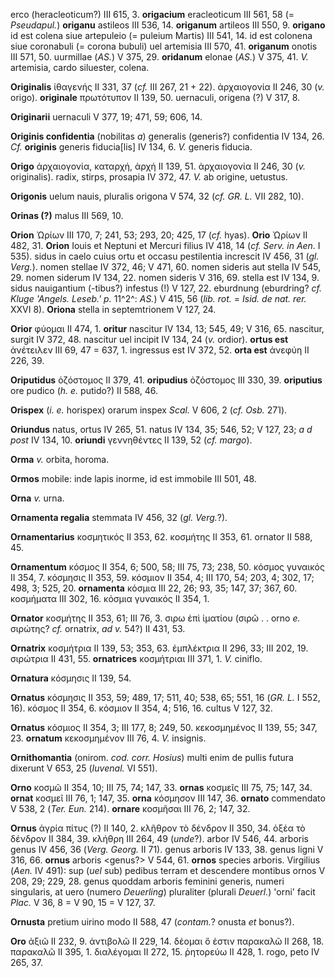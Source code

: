 erco (heracleoticum?) III 615, 3. **origacium** eracleoticum III 561, 58
(= *Pseudapul.*) **origanu** astileos III 536, 14. **origanum** artileos
III 550, 9. **origano** id est colena siue artepuleio (= puleium Martis)
III 541, 14. id est colonena siue coronabuli (= corona bubuli) uel
artemisia III 570, 41. **origanum** onotis III 571, 50. uurmillae
(*AS.*) V 375, 29. **oridanum** elonae (*AS.*) V 375, 41. *V.*
artemisia, cardo siluester, colena.

**Originalis** ἰθαγενής II 331, 37 (*cf.* III 267, 21 + 22). ἀρχαιογονία
II 246, 30 (*v.* origo). **originale** πρωτότυπον II 139, 50. uernaculi,
origena (?) V 317, 8.

**Originarii** uernaculi V 377, 19; 471, 59; 606, 14.

**Originis confidentia** (nobilitas *a*) generalis (generis?)
confidentia IV 134, 26. *Cf.* **originis** generis fiducia\[lis\] IV
134, 6. *V.* generis fiducia.

**Origo** ἀρχαιογονία, καταρχή, ἀρχή II 139, 51. ἀρχαιογονία II 246, 30
(*v.* originalis). radix, stirps, prosapia IV 372, 47. *V.* ab origine,
uetustus.

**Origonis** uelum nauis, pluralis origona V 574, 32 (*cf. GR. L.* VII
282, 10).

**Orinas (?)** malus III 569, 10.

**Orion** Ὠρίων III 170, 7; 241, 53; 293, 20; 425, 17 (*cf.* hyas).
**Orio** Ὠρίων II 482, 31. **Orion** Iouis et Neptuni et Mercuri filius
IV 418, 14 (*cf. Serv. in Aen.* I 535). sidus in caelo cuius ortu et
occasu pestilentia increscit IV 456, 31 (*gl. Verg.*). nomen stellae IV
372, 46; V 471, 60. nomen sideris aut stella IV 545, 29. nomen siderum
IV 134, 22. nomen sideris V 316, 69. stella est IV 134, 9. sidus
nauigantium (-tibus?) infestus (!) V 127, 22. eburdnung (eburdring? *cf.
Kluge 'Angels. Leseb.' p.* 11^2^: *AS.*) V 415, 56 (*lib. rot.* = *Isid.
de nat. rer.* XXVI 8). **Oriona** stella in septemtrionem V 127, 24.

**Orior** φύομαι II 474, 1. **oritur** nascitur IV 134, 13; 545, 49; V
316, 65. nascitur, surgit IV 372, 48. nascitur uel incipit IV 134, 24
(*v.* ordior). **ortus est** ἀνέτειλεν III 69, 47 = 637, 1. ingressus
est IV 372, 52. **orta est** ἀνεφύη II 226, 39.

**Oriputidus** ὀζόστομος II 379, 41. **oripudius** ὀζόστομος III 330,
39. **oriputius** ore pudico (*h. e.* putido?) II 588, 46.

**Orispex** (*i. e.* horispex) orarum inspex *Scal.* V 606, 2 (*cf.
Osb.* 27Ί).

**Oriundus** natus, ortus IV 265, 51. natus IV 134, 35; 546, 52; V 127,
23; *a d post* IV 134, 10. **oriundi** γεννηθέντες II 139, 52 (*cf.
margo*).

**Orma** *v.* orbita, horoma.

**Ormos** mobile: inde lapis inorme, id est immobile III 501, 48.

**Orna** *v.* urna.

**Ornamenta regalia** stemmata IV 456, 32 (*gl. Verg.*?).

**Ornamentarius** κοσμητικός II 353, 62. κοσμήτης II 353, 61. ornator II
588, 45.

**Ornamentum** κόσμος II 354, 6; 500, 58; III 75, 73; 238, 50. κόσμος
γυναικός II 354, 7. κόσμησις II 353, 59. κόσμιον II 354, 4; III 170, 54;
203, 4; 302, 17; 498, 3; 525, 20. **ornamenta** κόσμια III 22, 26; 93,
35; 147, 37; 367, 60. κοσμήματα III 302, 16. κόσμια γυναικός II 354, 1.

**Ornator** κοσμήτης II 353, 61; III 76, 3. σιρω ἐπὶ ἱματίου (σιρῶ . .
orno *e.* σιρώτης? *cf.* ornatrix, *ad v.* 54?) II 431, 53.

**Ornatrix** κοσμήτρια II 139, 53; 353, 63. ἐμπλέκτρια II 296, 33; III
202, 19. σιρώτρια II 431, 55. **ornatrices** κοσμήτριαι III 371, 1. *V.*
ciniflo.

**Ornatura** κόσμησις II 139, 54.

**Ornatus** κόσμησις II 353, 59; 489, 17; 511, 40; 538, 65; 551, 16
(*GR. L.* I 552, 16). κόσμος II 354, 6. κόσμιον II 354, 4; 516, 16.
cultus V 127, 32.

**Ornatus** κόσμιος II 354, 3; III 177, 8; 249, 50. κεκοσμημένος II 139,
55; 347, 23. **ornatum** κεκοσμημένον III 76, 4. *V.* insignis.

**Ornithomantia** (onirom. *cod. corr. Hosius*) multi enim de pullis
futura dixerunt V 653, 25 (*Iuvenal.* VI 551).

**Orno** κοσμῶ II 354, 10; III 75, 74; 147, 33. **ornas** κοσμεῖς III
75, 75; 147, 34. **ornat** κοσμεῖ III 76, 1; 147, 35. **orna** κόσμησον
III 147, 36. **ornato** commendato V 538, 2 (*Ter. Eun.* 214).
**ornare** κοσμῆσαι III 76, 2; 147, 32.

**Ornus** ἀγρία πίτυς (?) II 140, 2. κλῆθρον τὸ δένδρον II 350, 34. ὀξέα
τὸ δένδρον II 384, 39. κλήθρη III 264, 49 (*unde*?). arbor IV 546, 44.
arboris genus IV 456, 36 (*Verg. Georg.* II 71). genus arboris IV 133,
38. genus ligni V 316, 66. **ornus** arboris \<genus?\> V 544, 61.
**ornos** species arboris. Virgilius (*Aen.* IV 491): sup (*uel* sub)
pedibus terram et descendere montibus ornos V 208, 29; 229, 28. genus
quoddam arboris feminini generis, numeri singularis, at uero (numero
*Deuerling*) pluraliter (plurali *Deuerl.*) 'orni' facit *Plac.* V 36, 8
= V 90, 15 = V 127, 37.

**Ornusta** pretium uirino modo II 588, 47 (*contam.*? onusta *et* bonus?).

**Oro** ἀξιῶ II 232, 9. ἀντιβολῶ II 229, 14. δέομαι ὅ ἐστιν παρακαλῶ II
268, 18. παρακαλῶ II 395, 1. διαλέγομαι II 272, 15. ῥητορεύω II 428, 1.
rogo, peto IV 265, 37.
